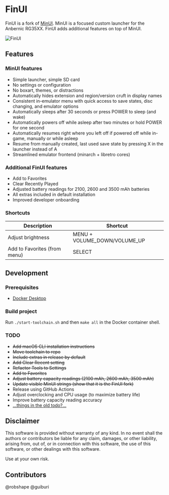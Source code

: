 # FinUI

FinUI is a fork of [MinUI](https://github.com/shauninman/union-minui). MinUI is a
focused custom launcher for the Anbernic RG35XX. FinUI adds additional features on
top of MinUI.

![FinUI](./github/minui-menu-gbc.png)

## Features

### MinUI features

- Simple launcher, simple SD card
- No settings or configuration
- No boxart, themes, or distractions
- Automatically hides extension
  and region/version cruft in
  display names
- Consistent in-emulator menu with
  quick access to save states, disc
  changing, and emulator options
- Automatically sleeps after 30 seconds
  or press POWER to sleep (and wake)
- Automatically powers off while asleep
  after two minutes or hold POWER for
  one second
- Automatically resumes right where
  you left off if powered off while
  in-game, manually or while asleep
- Resume from manually created, last
  used save state by pressing X in
  the launcher instead of A
- Streamlined emulator frontend
  (minarch + libretro cores)

### Additional FinUI features

- Add to Favorites
- Clear Recently Played
- Adjusted battery readings for 2100, 2600 and 3500 mAh batteries
- All extras included in default installation
- Improved developer onboarding

### Shortcuts

| Description                  | Shortcut                     |
| ---------------------------- | ---------------------------- |
| Adjust brightness            | MENU + VOLUME_DOWN/VOLUME_UP |
| Add to Favorites (from menu) | SELECT                       |

## Development

### Prerequisites

- [Docker Desktop](https://docker.com/products/docker-desktop)

### Build project

Run `./start-toolchain.sh` and then `make all` in the Docker container shell.

### TODO

- ~~Add macOS CLI installation instructions~~
- ~~Move toolchain to repo~~
- ~~Include extras in release by default~~
- ~~Add Clear Recent setting~~
- ~~Refactor Tools to Settings~~
- ~~Add to Favorites~~
- ~~Adjust battery capacity readings (2100 mAh, 2600 mAh, 3500 mAh)~~
- ~~Update visible MinUI strings (show that it is the FinUI fork)~~
- Release using GitHub Actions
- Adjust overclocking and CPU usage (to maximize battery life)
- Improve battery capacity reading accuracy
- [...things in the old todo?...](./todo.txt)

## Disclaimer

This software is provided without warranty of any kind. In no event shall the authors
or contributors be liable for any claim, damages, or other liability, arising from,
out of, or in connection with this software, the use of this software, or other
dealings with this software.

Use at your own risk.

## Contributors

@robshape @guiburi

